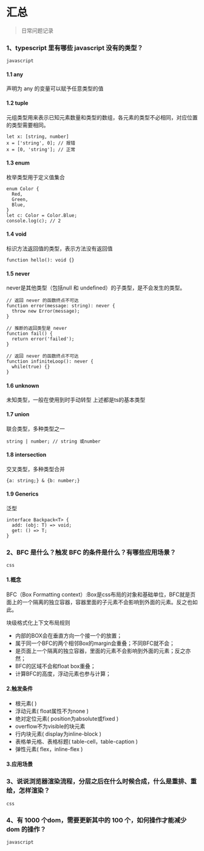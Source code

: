 # 汇总
> 日常问题记录

### 1、typescript 里有哪些 javascript 没有的类型？
`javascript`
#### 1.1 any
声明为 any 的变量可以赋予任意类型的值
#### 1.2 tuple
元组类型用来表示已知元素数量和类型的数组，各元素的类型不必相同，对应位置的类型需要相同。
```
let x: [string, number]
x = ['string', 0]; // 报错
x = [0, 'string']; // 正常
```
#### 1.3  enum
枚举类型用于定义值集合
```
enum Color {
  Red,
  Green,
  Blue,
}
let c: Color = Color.Blue;
console.log(c); // 2
```
#### 1.4 void
标识方法返回值的类型，表示方法没有返回值
```
function hello(): void {}
```
#### 1.5 never
never是其他类型（包括null 和 undefined）的子类型，是不会发生的类型。
```
// 返回 never 的函数终点不可达
function error(message: string): never {
  throw new Error(message);
}

// 推断的返回类型是 never
function fail() {
  return error('failed');
}

// 返回 never 的函数终点不可达
function infiniteLoop(): never {
  while(true) {}
}
```
#### 1.6 unknown
未知类型，一般在使用到时手动转型
上述都是ts的基本类型
#### 1.7 union
联合类型，多种类型之一
```
string | number; // string 或number
```
#### 1.8 intersection
交叉类型，多种类型合并
```
{a: string;} & {b: number;}
```
#### 1.9 Generics
泛型
```
interface Backpack<T> {
  add: (obj: T) => void;
  get: () => T;
}
```

### 2、BFC 是什么？触发 BFC 的条件是什么？有哪些应用场景？
`css`
#### 1.概念
BFC（Box Formatting context）:Box是css布局的对象和基础单位，BFC就是页面上的一个隔离的独立容器，容器里面的子元素不会影响到外面的元素。反之也如此。

块级格式化上下文布局规则
- 内部的BOX会在垂直方向一个接一个的放置；
- 属于同一个BFC的两个相邻Box的margin会重叠；不同BFC就不会；
- 是页面上一个隔离的独立容器，里面的元素不会影响到外面的元素；反之亦然；
- BFC的区域不会和float box重叠；
- 计算BFC的高度，浮动元素也参与计算；

#### 2.触发条件
- 根元素( <html> )
- 浮动元素( float属性不为none )
- 绝对定位元素( position为absolute或fixed )
- overflow不为visible的块元素
- 行内块元素( display为inline-block )
- 表格单元格、表格标题( table-cell，table-caption )
- 弹性元素( flex，inline-flex )

#### 3.应用场景


### 3、说说浏览器渲染流程，分层之后在什么时候合成，什么是重排、重绘，怎样渲染？
`css`


### 4、有 1000 个dom，需要更新其中的 100 个，如何操作才能减少 dom 的操作？
`javascript`




